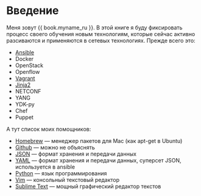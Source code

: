 # Введение

Меня зовут {{ book.myname_ru }}. В этой книге я буду фиксировать процесс своего обучения новым технологиям, которые сейчас активно разсиваются и применяются в сетевых технологиях. Прежде всего это:

* [Ansible](ansible/README.md)
* Docker
* OpenStack
* Openflow
* [Vagrant](/vagrant/README.md)
* [Jinja2](jinja2/README.md)
* NETCONF
* YANG
* YDK-py
* Chef
* Puppet

А тут список моих помощников:

* [Homebrew](https://brew.sh/) — менеджер пакетов для Mac (как apt-get в Ubuntu)
* [Github](https://github.com) — можно не объяснять
* [JSON](https://en.wikipedia.org/wiki/JSON) — формат хранения и передачи данных
* [YAML](https://en.wikipedia.org/wiki/YAML) — формат хранения и передачи данных, суперсет JSON, используется в ansible
* [Python](https://www.python.org/) — язык программирования
* [Vim](http://www.vim.org/) — консольный текстовый редактор
* [Sublime Text](https://www.sublimetext.com/) — мощный графический редактор текстов



